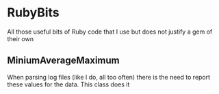 # RubyBits

All those useful bits of Ruby code that I use but does not justify a gem of their own

## MiniumAverageMaximum

When parsing log files (like I do, all too often) there is the need to report these values for the data. This class does it

